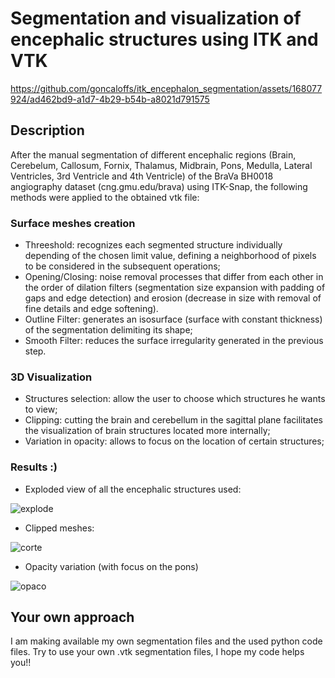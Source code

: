 # Segmentation and visualization of encephalic structures using ITK and VTK




https://github.com/goncaloffs/itk_encephalon_segmentation/assets/168077924/ad462bd9-a1d7-4b29-b54b-a8021d791575




## Description

After the manual segmentation of different encephalic regions (Brain, Cerebelum, Callosum, Fornix, Thalamus, Midbrain, Pons, Medulla, Lateral Ventricles, 3rd Ventricle and 4th Ventricle) of the BraVa BH0018 angiography dataset (cng.gmu.edu/brava) using ITK-Snap, the following methods were applied to the obtained vtk file:

### Surface meshes creation
- Threeshold: recognizes each segmented structure individually depending of the chosen limit value, defining a neighborhood of pixels to be considered in the subsequent operations;
- Opening/Closing: noise removal processes that differ from each other in the order of dilation filters (segmentation size expansion with padding of gaps and edge detection) and erosion (decrease in size with removal of fine details and edge softening).
- Outline Filter: generates an isosurface (surface with constant thickness) of the segmentation delimiting its shape;
- Smooth Filter: reduces the surface irregularity generated in the previous step.

### 3D Visualization
- Structures selection: allow the user to choose which structures he wants to view;
- Clipping: cutting the brain and cerebellum in the sagittal plane facilitates the visualization of brain structures located more internally;
- Variation in opacity: allows to focus on the location of certain structures;

### Results :)

- Exploded view of all the encephalic structures used:

![explode](https://github.com/goncaloffs/itk_encephalon_segmentation/assets/168077924/6d11d6f3-d2bd-461c-b736-e28c65d5cf80)

- Clipped meshes:

![corte](https://github.com/goncaloffs/itk_encephalon_segmentation/assets/168077924/ca1b0981-8950-425c-b060-4d9f6cbe4c3b)


- Opacity variation (with focus on the pons)

![opaco](https://github.com/goncaloffs/itk_encephalon_segmentation/assets/168077924/53c2fbae-9971-4258-988f-ab954f40b636)

## Your own approach

I am making available my own segmentation files and the used python code files.
Try to use your own .vtk segmentation files, I hope my code helps you!!

